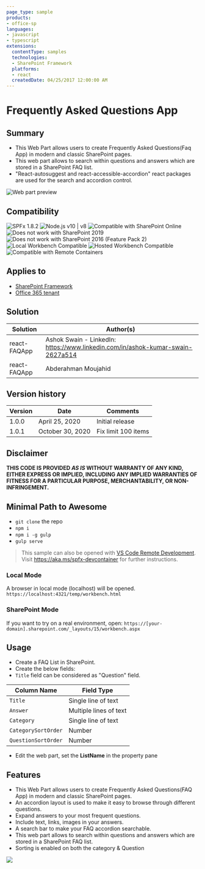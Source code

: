 ```yaml
---
page_type: sample
products:
- office-sp
languages:
- javascript
- typescript
extensions:
  contentType: samples
  technologies:
  - SharePoint Framework
  platforms:
  - react
  createdDate: 04/25/2017 12:00:00 AM
---
```

# Frequently Asked Questions App

## Summary
- This Web Part allows users to create Frequently Asked Questions(Faq App) in modern and classic SharePoint pages.
- This web part allows to search within questions and answers which are stored in a SharePoint FAQ list.
- "React-autosuggest and react-accessible-accordion" react packages are used for the search and accordion control.

![Web part preview](assets/FAQWebpart.png)


## Compatibility

![SPFx 1.8.2](https://img.shields.io/badge/SPFx-1.8.2-green.svg) 
![Node.js v10 | v8](https://img.shields.io/badge/Node.js-v10%20%7C%20v8-green.svg) 
![Compatible with SharePoint Online](https://img.shields.io/badge/SharePoint%20Online-Compatible-green.svg)
![Does not work with SharePoint 2019](https://img.shields.io/badge/SharePoint%20Server%202019-Incompatible-red.svg)
![Does not work with SharePoint 2016 (Feature Pack 2)](https://img.shields.io/badge/SharePoint%20Server%202016%20(Feature%20Pack%202)-Incompatible-red.svg "SharePoint Server 2016 Feature Pack 2 requires SPFx 1.1")
![Local Workbench Compatible](https://img.shields.io/badge/Local%20Workbench-Compatible-green.svg)
![Hosted Workbench Compatible](https://img.shields.io/badge/Hosted%20Workbench-Compatible-green.svg)
![Compatible with Remote Containers](https://img.shields.io/badge/Remote%20Containers-Compatible-green.svg)

## Applies to

* [SharePoint Framework](https://docs.microsoft.com/sharepoint/dev/spfx/sharepoint-framework-overview)
* [Office 365 tenant](https://docs.microsoft.com/sharepoint/dev/spfx/set-up-your-development-environment)

## Solution

Solution|Author(s)
--------|---------
react-FAQApp | Ashok Swain - LinkedIn: https://www.linkedin.com/in/ashok-kumar-swain-2627a514
react-FAQApp | Abderahman Moujahid

## Version history

Version|Date|Comments
-------|----|--------
1.0.0 | April 25, 2020 | Initial release
1.0.1 | October 30, 2020 | Fix limit 100 items

## Disclaimer

**THIS CODE IS PROVIDED *AS IS* WITHOUT WARRANTY OF ANY KIND, EITHER EXPRESS OR IMPLIED, INCLUDING ANY IMPLIED WARRANTIES OF FITNESS FOR A PARTICULAR PURPOSE, MERCHANTABILITY, OR NON-INFRINGEMENT.**


## Minimal Path to Awesome

- `git clone` the repo
- `npm i`
- `npm i -g gulp`
- `gulp serve`

>  This sample can also be opened with [VS Code Remote Development](https://code.visualstudio.com/docs/remote/remote-overview). Visit https://aka.ms/spfx-devcontainer for further instructions.

### Local Mode

A browser in local mode (localhost) will be opened.
`https://localhost:4321/temp/workbench.html`

### SharePoint Mode

If you want to try on a real environment, open:
`https://[your-domain].sharepoint.com/_layouts/15/workbench.aspx`

## Usage

- Create a FAQ List in SharePoint.
- Create the below fields:
- `Title` field can be considered as "Question" field.

Column Name|Field Type
-------|----
`Title`|Single line of text
`Answer`|Multiple lines of text
`Category`|Single line of text
`CategorySortOrder`|Number
`QuestionSortOrder`|Number


- Edit the web part, set the  **ListName** in the property pane 

## Features

- This Web Part allows users to create Frequently Asked Questions(FAQ App) in modern and classic SharePoint pages.
- An accordion layout is used to make it easy to browse through different questions.
- Expand answers to your most frequent questions.
- Include text, links, images in your answers.
- A search bar to make your FAQ accordion searchable.
- This web part allows to search within questions and answers which are stored in a SharePoint FAQ list.
- Sorting is enabled on both the category & Question

<img src="https://pnptelemetry.azurewebsites.net/sp-dev-fx-webparts/samples/react-FAQApp" />
